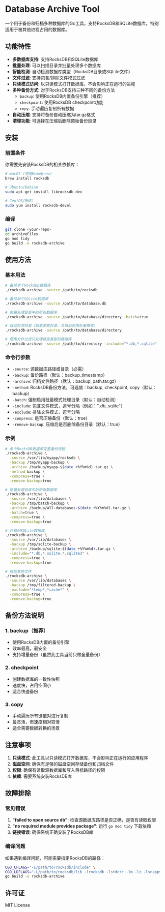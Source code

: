 # Database Archive Tool

一个用于备份和归档多种数据库的Go工具，支持RocksDB和SQLite数据库，特别适用于被其他进程占用的数据库。

## 功能特性

- **多数据库支持**: 支持RocksDB和SQLite数据库
- **批量处理**: 可以扫描目录并批量处理多个数据库
- **智能检测**: 自动检测数据库类型（RocksDB目录或SQLite文件）
- **文件过滤**: 支持包含/排除文件模式过滤
- **只读模式访问**: 以只读模式打开数据库，不会影响正在运行的进程
- **多种备份方式**: 对于RocksDB支持三种不同的备份方法
  - `backup`: 使用RocksDB内置备份引擎（推荐）
  - `checkpoint`: 使用RocksDB checkpoint功能
  - `copy`: 手动遍历复制所有数据
- **自动压缩**: 支持将备份自动压缩为tar.gz格式
- **清理功能**: 可选择在压缩后删除原始备份目录

## 安装

### 前置条件

你需要先安装RocksDB的相关依赖库：

```bash
# macOS (使用Homebrew)
brew install rocksdb

# Ubuntu/Debian
sudo apt-get install librocksdb-dev

# CentOS/RHEL
sudo yum install rocksdb-devel
```

### 编译

```bash
git clone <your-repo>
cd archiveFiles
go mod tidy
go build -o rocksdb-archive
```

## 使用方法

### 基本用法

```bash
# 备份单个RocksDB数据库
./rocksdb-archive -source /path/to/rocksdb

# 备份单个SQLite数据库
./rocksdb-archive -source /path/to/database.db

# 批量处理目录中的所有数据库
./rocksdb-archive -source /path/to/database/directory -batch=true

# 自动检测目录（如果源是目录，会自动启用批量模式）
./rocksdb-archive -source /path/to/database/directory

# 使用文件过滤只处理特定类型的数据库
./rocksdb-archive -source /path/to/directory -include="*.db,*.sqlite"
```

### 命令行参数

- `-source`: 源数据库路径或目录（必需）
- `-backup`: 备份路径（默认：backup_timestamp）
- `-archive`: 归档文件路径（默认：backup_path.tar.gz）
- `-method`: RocksDB备份方法，可选值：backup, checkpoint, copy（默认：backup）
- `-batch`: 强制启用批量模式处理目录（默认：自动检测）
- `-include`: 包含文件模式，逗号分隔（例如："*.db,*.sqlite"）
- `-exclude`: 排除文件模式，逗号分隔
- `-compress`: 是否压缩备份（默认：true）
- `-remove-backup`: 压缩后是否删除备份目录（默认：true）

### 示例

```bash
# 单个RocksDB数据库完整备份流程
./rocksdb-archive \
  -source /var/lib/myapp/rocksdb \
  -backup /tmp/myapp-backup \
  -archive /backup/myapp-$(date +%Y%m%d).tar.gz \
  -method backup \
  -compress=true \
  -remove-backup=true

# 批量处理目录中的所有数据库
./rocksdb-archive \
  -source /var/lib/databases \
  -backup /tmp/batch-backup \
  -archive /backup/all-databases-$(date +%Y%m%d).tar.gz \
  -batch=true \
  -compress=true \
  -remove-backup=true

# 只备份SQLite数据库
./rocksdb-archive \
  -source /var/lib/databases \
  -backup /tmp/sqlite-backup \
  -archive /backup/sqlite-$(date +%Y%m%d).tar.gz \
  -include="*.db,*.sqlite,*.sqlite3" \
  -compress=true \
  -remove-backup=true

# 排除某些文件
./rocksdb-archive \
  -source /var/lib/databases \
  -backup /tmp/filtered-backup \
  -exclude="*temp*,*cache*" \
  -compress=true \
  -remove-backup=true
```

## 备份方法说明

### 1. backup（推荐）
- 使用RocksDB内置的备份引擎
- 效率最高，最安全
- 支持增量备份（虽然此工具当前只做全量备份）

### 2. checkpoint
- 创建数据库的一致性快照
- 速度快，占用空间小
- 适合快速备份

### 3. copy
- 手动遍历所有键值对进行复制
- 最灵活，但速度相对较慢
- 适合需要数据转换的场景

## 注意事项

1. **只读模式**: 此工具以只读模式打开数据库，不会影响正在运行的应用程序
2. **磁盘空间**: 确保有足够的磁盘空间存储备份和归档文件
3. **权限**: 确保有读取源数据库和写入目标路径的权限
4. **依赖**: 需要系统安装RocksDB库

## 故障排除

### 常见错误

1. **"failed to open source db"**: 检查源数据库路径是否正确，是否有读取权限
2. **"no required module provides package"**: 运行 `go mod tidy` 下载依赖
3. **链接错误**: 确保系统正确安装了RocksDB库

### 编译问题

如果遇到编译问题，可能需要指定RocksDB的路径：

```bash
CGO_CFLAGS="-I/path/to/rocksdb/include" \
CGO_LDFLAGS="-L/path/to/rocksdb/lib -lrocksdb -lstdc++ -lm -lz -lsnappy -llz4 -lzstd" \
go build -o rocksdb-archive
```

## 许可证

MIT License 